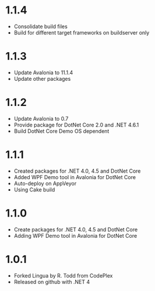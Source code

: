 # 1.1.4
* Consolidate build files 
* Build for different target frameworks on buildserver only

# 1.1.3
* Update Avalonia to 11.1.4
* Update other packages

# 1.1.2
* Update Avalonia to 0.7
* Provide package for DotNet Core 2.0 and .NET 4.6.1
* Build DotNet Core Demo OS dependent

# 1.1.1
* Created packages for .NET 4.0, 4.5 and DotNet Core
* Added WPF Demo tool in Avalonia for DotNet Core
* Auto-deploy on AppVeyor
* Using Cake build

# 1.1.0
* Create packages for .NET 4.0, 4.5 and DotNet Core
* Adding WPF Demo tool in Avalonia for DotNet Core

# 1.0.1
* Forked Lingua by R. Todd from CodePlex
* Released on github with .NET 4
